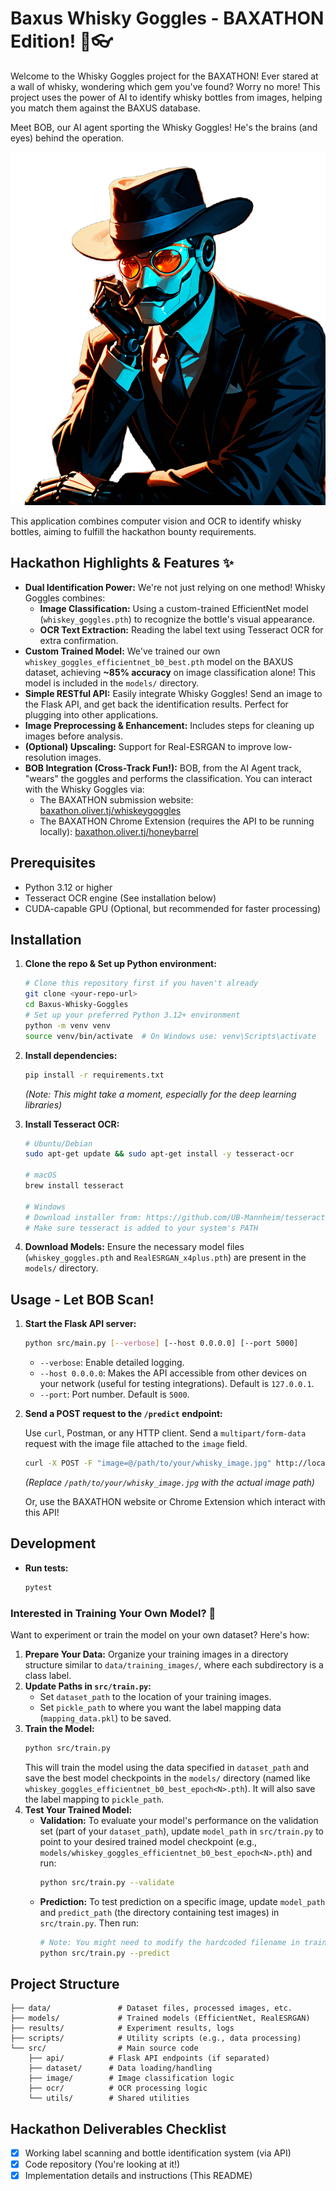 # Baxus Whisky Goggles - BAXATHON Edition! 🥃👓

Welcome to the Whisky Goggles project for the BAXATHON! Ever stared at a wall of whisky, wondering which gem you've found? Worry no more! This project uses the power of AI to identify whisky bottles from images, helping you match them against the BAXUS database.

Meet BOB, our AI agent sporting the Whisky Goggles! He's the brains (and eyes) behind the operation.

![BOB wearing Whisky Goggles](https://raw.githubusercontent.com/LoreviQ/Baxus-Honey-Barrel/main/assets/bobWG.png)

This application combines computer vision and OCR to identify whisky bottles, aiming to fulfill the hackathon bounty requirements.

## Hackathon Highlights & Features ✨

- **Dual Identification Power:** We're not just relying on one method! Whisky Goggles combines:
  - **Image Classification:** Using a custom-trained EfficientNet model (`whiskey_goggles.pth`) to recognize the bottle's visual appearance.
  - **OCR Text Extraction:** Reading the label text using Tesseract OCR for extra confirmation.
- **Custom Trained Model:** We've trained our own `whiskey_goggles_efficientnet_b0_best.pth` model on the BAXUS dataset, achieving **~85% accuracy** on image classification alone! This model is included in the `models/` directory.
- **Simple RESTful API:** Easily integrate Whisky Goggles! Send an image to the Flask API, and get back the identification results. Perfect for plugging into other applications.
- **Image Preprocessing & Enhancement:** Includes steps for cleaning up images before analysis.
- **(Optional) Upscaling:** Support for Real-ESRGAN to improve low-resolution images.
- **BOB Integration (Cross-Track Fun!):** BOB, from the AI Agent track, "wears" the goggles and performs the classification. You can interact with the Whisky Goggles via:
  - The BAXATHON submission website: [baxathon.oliver.tj/whiskeygoggles](https://baxathon.oliver.tj/whiskeygoggles)
  - The BAXATHON Chrome Extension (requires the API to be running locally): [baxathon.oliver.tj/honeybarrel](https://baxathon.oliver.tj/honeybarrel)

## Prerequisites

- Python 3.12 or higher
- Tesseract OCR engine (See installation below)
- CUDA-capable GPU (Optional, but recommended for faster processing)

## Installation

1.  **Clone the repo & Set up Python environment:**

    ```bash
    # Clone this repository first if you haven't already
    git clone <your-repo-url>
    cd Baxus-Whisky-Goggles
    # Set up your preferred Python 3.12+ environment
    python -m venv venv
    source venv/bin/activate  # On Windows use: venv\Scripts\activate
    ```

2.  **Install dependencies:**

    ```bash
    pip install -r requirements.txt
    ```

    _(Note: This might take a moment, especially for the deep learning libraries)_

3.  **Install Tesseract OCR:**

    ```bash
    # Ubuntu/Debian
    sudo apt-get update && sudo apt-get install -y tesseract-ocr

    # macOS
    brew install tesseract

    # Windows
    # Download installer from: https://github.com/UB-Mannheim/tesseract/wiki
    # Make sure tesseract is added to your system's PATH
    ```

4.  **Download Models:** Ensure the necessary model files (`whiskey_goggles.pth` and `RealESRGAN_x4plus.pth`) are present in the `models/` directory.

## Usage - Let BOB Scan!

1.  **Start the Flask API server:**

    ```bash
    python src/main.py [--verbose] [--host 0.0.0.0] [--port 5000]
    ```

    - `--verbose`: Enable detailed logging.
    - `--host 0.0.0.0`: Makes the API accessible from other devices on your network (useful for testing integrations). Default is `127.0.0.1`.
    - `--port`: Port number. Default is `5000`.

2.  **Send a POST request to the `/predict` endpoint:**

    Use `curl`, Postman, or any HTTP client. Send a `multipart/form-data` request with the image file attached to the `image` field.

    ```bash
    curl -X POST -F "image=@/path/to/your/whisky_image.jpg" http://localhost:5000/predict
    ```

    _(Replace `/path/to/your/whisky_image.jpg` with the actual image path)_

    Or, use the BAXATHON website or Chrome Extension which interact with this API!

## Development

- **Run tests:**
  ```bash
  pytest
  ```

### Interested in Training Your Own Model? 🤔

Want to experiment or train the model on your own dataset? Here's how:

1.  **Prepare Your Data:** Organize your training images in a directory structure similar to `data/training_images/`, where each subdirectory is a class label.
2.  **Update Paths in `src/train.py`:**
    - Set `dataset_path` to the location of your training images.
    - Set `pickle_path` to where you want the label mapping data (`mapping_data.pkl`) to be saved.
3.  **Train the Model:**
    ```bash
    python src/train.py
    ```
    This will train the model using the data specified in `dataset_path` and save the best model checkpoints in the `models/` directory (named like `whiskey_goggles_efficientnet_b0_best_epoch<N>.pth`). It will also save the label mapping to `pickle_path`.
4.  **Test Your Trained Model:**
    - **Validation:** To evaluate your model's performance on the validation set (part of your `dataset_path`), update `model_path` in `src/train.py` to point to your desired trained model checkpoint (e.g., `models/whiskey_goggles_efficientnet_b0_best_epoch<N>.pth`) and run:
      ```bash
      python src/train.py --validate
      ```
    - **Prediction:** To test prediction on a specific image, update `model_path` and `predict_path` (the directory containing test images) in `src/train.py`. Then run:
      ```bash
      # Note: You might need to modify the hardcoded filename in train.py's predict function
      python src/train.py --predict
      ```

## Project Structure

```
├── data/               # Dataset files, processed images, etc.
├── models/             # Trained models (EfficientNet, RealESRGAN)
├── results/            # Experiment results, logs
├── scripts/            # Utility scripts (e.g., data processing)
└── src/                # Main source code
    ├── api/          # Flask API endpoints (if separated)
    ├── dataset/      # Data loading/handling
    ├── image/        # Image classification logic
    ├── ocr/          # OCR processing logic
    └── utils/        # Shared utilities
```

## Hackathon Deliverables Checklist

- [x] Working label scanning and bottle identification system (via API)
- [x] Code repository (You're looking at it!)
- [x] Implementation details and instructions (This README)
